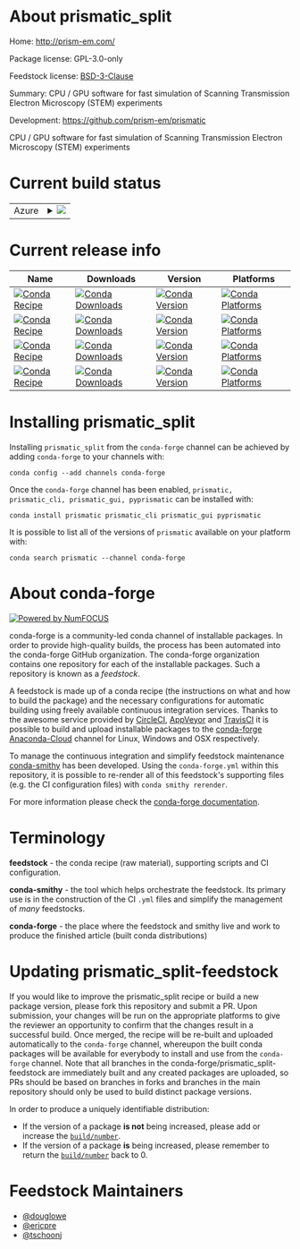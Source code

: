 About prismatic_split
=====================

Home: http://prism-em.com/

Package license: GPL-3.0-only

Feedstock license: [BSD-3-Clause](https://github.com/conda-forge/prismatic_split-feedstock/blob/master/LICENSE.txt)

Summary: CPU / GPU software for fast simulation of Scanning Transmission Electron Microscopy (STEM) experiments

Development: https://github.com/prism-em/prismatic

CPU / GPU software for fast simulation of Scanning Transmission Electron Microscopy (STEM) experiments


Current build status
====================


<table>
    
  <tr>
    <td>Azure</td>
    <td>
      <details>
        <summary>
          <a href="https://dev.azure.com/conda-forge/feedstock-builds/_build/latest?definitionId=8678&branchName=master">
            <img src="https://dev.azure.com/conda-forge/feedstock-builds/_apis/build/status/prismatic_split-feedstock?branchName=master">
          </a>
        </summary>
        <table>
          <thead><tr><th>Variant</th><th>Status</th></tr></thead>
          <tbody><tr>
              <td>linux_64_boost_cpp1.72.0cuda_compiler_version10.0</td>
              <td>
                <a href="https://dev.azure.com/conda-forge/feedstock-builds/_build/latest?definitionId=8678&branchName=master">
                  <img src="https://dev.azure.com/conda-forge/feedstock-builds/_apis/build/status/prismatic_split-feedstock?branchName=master&jobName=linux&configuration=linux_64_boost_cpp1.72.0cuda_compiler_version10.0" alt="variant">
                </a>
              </td>
            </tr><tr>
              <td>linux_64_boost_cpp1.72.0cuda_compiler_version10.1</td>
              <td>
                <a href="https://dev.azure.com/conda-forge/feedstock-builds/_build/latest?definitionId=8678&branchName=master">
                  <img src="https://dev.azure.com/conda-forge/feedstock-builds/_apis/build/status/prismatic_split-feedstock?branchName=master&jobName=linux&configuration=linux_64_boost_cpp1.72.0cuda_compiler_version10.1" alt="variant">
                </a>
              </td>
            </tr><tr>
              <td>linux_64_boost_cpp1.72.0cuda_compiler_version10.2</td>
              <td>
                <a href="https://dev.azure.com/conda-forge/feedstock-builds/_build/latest?definitionId=8678&branchName=master">
                  <img src="https://dev.azure.com/conda-forge/feedstock-builds/_apis/build/status/prismatic_split-feedstock?branchName=master&jobName=linux&configuration=linux_64_boost_cpp1.72.0cuda_compiler_version10.2" alt="variant">
                </a>
              </td>
            </tr><tr>
              <td>linux_64_boost_cpp1.72.0cuda_compiler_version11.0</td>
              <td>
                <a href="https://dev.azure.com/conda-forge/feedstock-builds/_build/latest?definitionId=8678&branchName=master">
                  <img src="https://dev.azure.com/conda-forge/feedstock-builds/_apis/build/status/prismatic_split-feedstock?branchName=master&jobName=linux&configuration=linux_64_boost_cpp1.72.0cuda_compiler_version11.0" alt="variant">
                </a>
              </td>
            </tr><tr>
              <td>linux_64_boost_cpp1.72.0cuda_compiler_version9.2</td>
              <td>
                <a href="https://dev.azure.com/conda-forge/feedstock-builds/_build/latest?definitionId=8678&branchName=master">
                  <img src="https://dev.azure.com/conda-forge/feedstock-builds/_apis/build/status/prismatic_split-feedstock?branchName=master&jobName=linux&configuration=linux_64_boost_cpp1.72.0cuda_compiler_version9.2" alt="variant">
                </a>
              </td>
            </tr><tr>
              <td>linux_64_boost_cpp1.72.0cuda_compiler_versionNone</td>
              <td>
                <a href="https://dev.azure.com/conda-forge/feedstock-builds/_build/latest?definitionId=8678&branchName=master">
                  <img src="https://dev.azure.com/conda-forge/feedstock-builds/_apis/build/status/prismatic_split-feedstock?branchName=master&jobName=linux&configuration=linux_64_boost_cpp1.72.0cuda_compiler_versionNone" alt="variant">
                </a>
              </td>
            </tr><tr>
              <td>linux_64_boost_cpp1.74.0cuda_compiler_version10.0</td>
              <td>
                <a href="https://dev.azure.com/conda-forge/feedstock-builds/_build/latest?definitionId=8678&branchName=master">
                  <img src="https://dev.azure.com/conda-forge/feedstock-builds/_apis/build/status/prismatic_split-feedstock?branchName=master&jobName=linux&configuration=linux_64_boost_cpp1.74.0cuda_compiler_version10.0" alt="variant">
                </a>
              </td>
            </tr><tr>
              <td>linux_64_boost_cpp1.74.0cuda_compiler_version10.1</td>
              <td>
                <a href="https://dev.azure.com/conda-forge/feedstock-builds/_build/latest?definitionId=8678&branchName=master">
                  <img src="https://dev.azure.com/conda-forge/feedstock-builds/_apis/build/status/prismatic_split-feedstock?branchName=master&jobName=linux&configuration=linux_64_boost_cpp1.74.0cuda_compiler_version10.1" alt="variant">
                </a>
              </td>
            </tr><tr>
              <td>linux_64_boost_cpp1.74.0cuda_compiler_version10.2</td>
              <td>
                <a href="https://dev.azure.com/conda-forge/feedstock-builds/_build/latest?definitionId=8678&branchName=master">
                  <img src="https://dev.azure.com/conda-forge/feedstock-builds/_apis/build/status/prismatic_split-feedstock?branchName=master&jobName=linux&configuration=linux_64_boost_cpp1.74.0cuda_compiler_version10.2" alt="variant">
                </a>
              </td>
            </tr><tr>
              <td>linux_64_boost_cpp1.74.0cuda_compiler_version11.0</td>
              <td>
                <a href="https://dev.azure.com/conda-forge/feedstock-builds/_build/latest?definitionId=8678&branchName=master">
                  <img src="https://dev.azure.com/conda-forge/feedstock-builds/_apis/build/status/prismatic_split-feedstock?branchName=master&jobName=linux&configuration=linux_64_boost_cpp1.74.0cuda_compiler_version11.0" alt="variant">
                </a>
              </td>
            </tr><tr>
              <td>linux_64_boost_cpp1.74.0cuda_compiler_version9.2</td>
              <td>
                <a href="https://dev.azure.com/conda-forge/feedstock-builds/_build/latest?definitionId=8678&branchName=master">
                  <img src="https://dev.azure.com/conda-forge/feedstock-builds/_apis/build/status/prismatic_split-feedstock?branchName=master&jobName=linux&configuration=linux_64_boost_cpp1.74.0cuda_compiler_version9.2" alt="variant">
                </a>
              </td>
            </tr><tr>
              <td>linux_64_boost_cpp1.74.0cuda_compiler_versionNone</td>
              <td>
                <a href="https://dev.azure.com/conda-forge/feedstock-builds/_build/latest?definitionId=8678&branchName=master">
                  <img src="https://dev.azure.com/conda-forge/feedstock-builds/_apis/build/status/prismatic_split-feedstock?branchName=master&jobName=linux&configuration=linux_64_boost_cpp1.74.0cuda_compiler_versionNone" alt="variant">
                </a>
              </td>
            </tr><tr>
              <td>osx_64_boost_cpp1.72.0</td>
              <td>
                <a href="https://dev.azure.com/conda-forge/feedstock-builds/_build/latest?definitionId=8678&branchName=master">
                  <img src="https://dev.azure.com/conda-forge/feedstock-builds/_apis/build/status/prismatic_split-feedstock?branchName=master&jobName=osx&configuration=osx_64_boost_cpp1.72.0" alt="variant">
                </a>
              </td>
            </tr><tr>
              <td>osx_64_boost_cpp1.74.0</td>
              <td>
                <a href="https://dev.azure.com/conda-forge/feedstock-builds/_build/latest?definitionId=8678&branchName=master">
                  <img src="https://dev.azure.com/conda-forge/feedstock-builds/_apis/build/status/prismatic_split-feedstock?branchName=master&jobName=osx&configuration=osx_64_boost_cpp1.74.0" alt="variant">
                </a>
              </td>
            </tr><tr>
              <td>win_64_boost_cpp1.72.0</td>
              <td>
                <a href="https://dev.azure.com/conda-forge/feedstock-builds/_build/latest?definitionId=8678&branchName=master">
                  <img src="https://dev.azure.com/conda-forge/feedstock-builds/_apis/build/status/prismatic_split-feedstock?branchName=master&jobName=win&configuration=win_64_boost_cpp1.72.0" alt="variant">
                </a>
              </td>
            </tr><tr>
              <td>win_64_boost_cpp1.74.0</td>
              <td>
                <a href="https://dev.azure.com/conda-forge/feedstock-builds/_build/latest?definitionId=8678&branchName=master">
                  <img src="https://dev.azure.com/conda-forge/feedstock-builds/_apis/build/status/prismatic_split-feedstock?branchName=master&jobName=win&configuration=win_64_boost_cpp1.74.0" alt="variant">
                </a>
              </td>
            </tr>
          </tbody>
        </table>
      </details>
    </td>
  </tr>
</table>

Current release info
====================

| Name | Downloads | Version | Platforms |
| --- | --- | --- | --- |
| [![Conda Recipe](https://img.shields.io/badge/recipe-prismatic-green.svg)](https://anaconda.org/conda-forge/prismatic) | [![Conda Downloads](https://img.shields.io/conda/dn/conda-forge/prismatic.svg)](https://anaconda.org/conda-forge/prismatic) | [![Conda Version](https://img.shields.io/conda/vn/conda-forge/prismatic.svg)](https://anaconda.org/conda-forge/prismatic) | [![Conda Platforms](https://img.shields.io/conda/pn/conda-forge/prismatic.svg)](https://anaconda.org/conda-forge/prismatic) |
| [![Conda Recipe](https://img.shields.io/badge/recipe-prismatic_cli-green.svg)](https://anaconda.org/conda-forge/prismatic_cli) | [![Conda Downloads](https://img.shields.io/conda/dn/conda-forge/prismatic_cli.svg)](https://anaconda.org/conda-forge/prismatic_cli) | [![Conda Version](https://img.shields.io/conda/vn/conda-forge/prismatic_cli.svg)](https://anaconda.org/conda-forge/prismatic_cli) | [![Conda Platforms](https://img.shields.io/conda/pn/conda-forge/prismatic_cli.svg)](https://anaconda.org/conda-forge/prismatic_cli) |
| [![Conda Recipe](https://img.shields.io/badge/recipe-prismatic_gui-green.svg)](https://anaconda.org/conda-forge/prismatic_gui) | [![Conda Downloads](https://img.shields.io/conda/dn/conda-forge/prismatic_gui.svg)](https://anaconda.org/conda-forge/prismatic_gui) | [![Conda Version](https://img.shields.io/conda/vn/conda-forge/prismatic_gui.svg)](https://anaconda.org/conda-forge/prismatic_gui) | [![Conda Platforms](https://img.shields.io/conda/pn/conda-forge/prismatic_gui.svg)](https://anaconda.org/conda-forge/prismatic_gui) |
| [![Conda Recipe](https://img.shields.io/badge/recipe-pyprismatic-green.svg)](https://anaconda.org/conda-forge/pyprismatic) | [![Conda Downloads](https://img.shields.io/conda/dn/conda-forge/pyprismatic.svg)](https://anaconda.org/conda-forge/pyprismatic) | [![Conda Version](https://img.shields.io/conda/vn/conda-forge/pyprismatic.svg)](https://anaconda.org/conda-forge/pyprismatic) | [![Conda Platforms](https://img.shields.io/conda/pn/conda-forge/pyprismatic.svg)](https://anaconda.org/conda-forge/pyprismatic) |

Installing prismatic_split
==========================

Installing `prismatic_split` from the `conda-forge` channel can be achieved by adding `conda-forge` to your channels with:

```
conda config --add channels conda-forge
```

Once the `conda-forge` channel has been enabled, `prismatic, prismatic_cli, prismatic_gui, pyprismatic` can be installed with:

```
conda install prismatic prismatic_cli prismatic_gui pyprismatic
```

It is possible to list all of the versions of `prismatic` available on your platform with:

```
conda search prismatic --channel conda-forge
```


About conda-forge
=================

[![Powered by NumFOCUS](https://img.shields.io/badge/powered%20by-NumFOCUS-orange.svg?style=flat&colorA=E1523D&colorB=007D8A)](http://numfocus.org)

conda-forge is a community-led conda channel of installable packages.
In order to provide high-quality builds, the process has been automated into the
conda-forge GitHub organization. The conda-forge organization contains one repository
for each of the installable packages. Such a repository is known as a *feedstock*.

A feedstock is made up of a conda recipe (the instructions on what and how to build
the package) and the necessary configurations for automatic building using freely
available continuous integration services. Thanks to the awesome service provided by
[CircleCI](https://circleci.com/), [AppVeyor](https://www.appveyor.com/)
and [TravisCI](https://travis-ci.com/) it is possible to build and upload installable
packages to the [conda-forge](https://anaconda.org/conda-forge)
[Anaconda-Cloud](https://anaconda.org/) channel for Linux, Windows and OSX respectively.

To manage the continuous integration and simplify feedstock maintenance
[conda-smithy](https://github.com/conda-forge/conda-smithy) has been developed.
Using the ``conda-forge.yml`` within this repository, it is possible to re-render all of
this feedstock's supporting files (e.g. the CI configuration files) with ``conda smithy rerender``.

For more information please check the [conda-forge documentation](https://conda-forge.org/docs/).

Terminology
===========

**feedstock** - the conda recipe (raw material), supporting scripts and CI configuration.

**conda-smithy** - the tool which helps orchestrate the feedstock.
                   Its primary use is in the construction of the CI ``.yml`` files
                   and simplify the management of *many* feedstocks.

**conda-forge** - the place where the feedstock and smithy live and work to
                  produce the finished article (built conda distributions)


Updating prismatic_split-feedstock
==================================

If you would like to improve the prismatic_split recipe or build a new
package version, please fork this repository and submit a PR. Upon submission,
your changes will be run on the appropriate platforms to give the reviewer an
opportunity to confirm that the changes result in a successful build. Once
merged, the recipe will be re-built and uploaded automatically to the
`conda-forge` channel, whereupon the built conda packages will be available for
everybody to install and use from the `conda-forge` channel.
Note that all branches in the conda-forge/prismatic_split-feedstock are
immediately built and any created packages are uploaded, so PRs should be based
on branches in forks and branches in the main repository should only be used to
build distinct package versions.

In order to produce a uniquely identifiable distribution:
 * If the version of a package **is not** being increased, please add or increase
   the [``build/number``](https://conda.io/docs/user-guide/tasks/build-packages/define-metadata.html#build-number-and-string).
 * If the version of a package **is** being increased, please remember to return
   the [``build/number``](https://conda.io/docs/user-guide/tasks/build-packages/define-metadata.html#build-number-and-string)
   back to 0.

Feedstock Maintainers
=====================

* [@douglowe](https://github.com/douglowe/)
* [@ericpre](https://github.com/ericpre/)
* [@tschoonj](https://github.com/tschoonj/)


